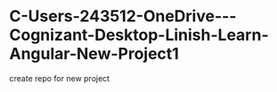 # C-Users-243512-OneDrive---Cognizant-Desktop-Linish-Learn-Angular-New-Project1
create repo for new project
